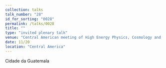 ```yaml
---
collection: talks
talk_number: "28"
id_for_sorting: "0028"
permalink: /talks/0028
title: "" 
type: "invited plenary talk"
venue: "Central American meeting of High Energy Physics, Cosmology and High Energy Astrophysics"
date: 11/20
location: "Central America"
---
```


Cidade da Guatemala
